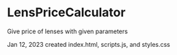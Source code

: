 # LensPriceCalculator
Give price of lenses with given parameters

Jan 12, 2023
created index.html, scripts.js, and styles.css
